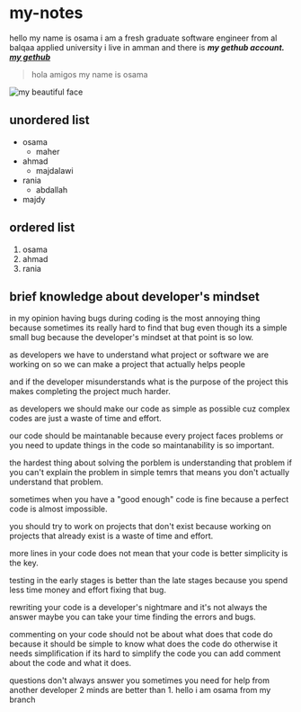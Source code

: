 # my-notes

hello my name is osama  i am a fresh graduate software engineer from al balqaa
applied university i live in amman and there is **_my gethub account._**
[**_my gethub_**](https://github.com/osamadado123)
> hola amigos my name is osama

![my beautiful face](https://scontent.xx.fbcdn.net/v/t1.15752-9/293503574_791470138656226_9209067551600292148_n.png?_nc_cat=104&ccb=1-7&_nc_sid=aee45a&_nc_eui2=AeH34nn7kAfCcZm4Ojz3AD8Igwn9tE5YQtiDCf20TlhC2GWr8PAn_PrlY8VxN0CjFajv8yLOyBBMxZTYRPTkYNwC&_nc_ohc=NtZxwnlM6fgAX8oHitr&_nc_oc=AQlPbKY02gEwJfsguKwvsN3qqtEOWRnVL0w7tSTJSZkl3luuxa2A39U-xAj3WQr7Ltt0m3OM0CFzdwcfX94OkRaJ&_nc_ad=z-m&_nc_cid=0&_nc_ht=scontent.xx&oh=03_AVIe5aBw2_cFFJNhhPeZctReCA8fHllfwNY7i7GRataAxw&oe=630434C8)

## unordered list

* osama
  * maher
* ahmad
  * majdalawi
* rania
  * abdallah
* majdy

## ordered list

1. osama
2. ahmad
3. rania

## brief knowledge about developer's mindset

in my opinion having bugs during coding is the most annoying thing because sometimes its really hard to find that bug even though its a simple small bug because  the developer's mindset at that point is so low.

as developers we have to understand what project or software we are working on so we can make a project that actually helps people

and if the developer misunderstands what is the purpose of the project this makes completing the project much harder.

as developers we should make our code as simple as possible cuz complex codes are just a waste of time and effort.

our code should be maintanable because every project faces problems or you need to update things in the code so maintanability is so important.

the hardest thing about solving the porblem is understanding that problem if you can't explain the problem in simple temrs that means you don't actually understand that problem.

sometimes when you have a "good enough" code is fine because a perfect code is almost impossible.

you should try to work on projects that don't exist because working on projects that already exist is a waste of time and effort.

more lines in your code does not mean that your code is better simplicity is the key.

testing in the early stages is better than the late stages because you spend less time money and effort fixing that bug.

rewriting your code is a developer's nightmare and it's not always the answer maybe you can take your time finding the errors and bugs.

commenting on your code should not be about what does that code do because it should be simple to know what does the code do otherwise it needs simplification if its hard to simplify the code you can add comment about the code and what it does.

questions don't always answer you sometimes you need for help from another developer 2 minds are better than 1.
hello i am osama from my branch
